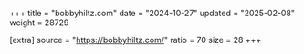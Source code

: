+++
title = "bobbyhiltz.com"
date = "2024-10-27"
updated = "2025-02-08"
weight = 28729

[extra]
source = "https://bobbyhiltz.com/"
ratio = 70
size = 28
+++
